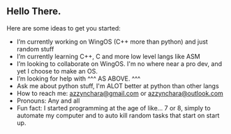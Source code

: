 ## Hello There. <!-- General Kenobe -->

Here are some ideas to get you started:

- I’m currently working on WingOS (C++ more than python) and just random stuff
- I’m currently learning C++, C and more low level langs like ASM
- I’m looking to collaborate on WingOS. I'm no where near a pro dev, and yet I choose to make an OS.
- I’m looking for help with ^^^ AS ABOVE. ^^^
- Ask me about python stuff, I'm ALOT better at python than other langs
- How to reach me: azzynchara@gmail.com or azzynchara@outlook.com
- Pronouns: Any and all
- Fun fact: I started programming at the age of like... 7 or 8, simply to automate my computer and to auto kill random tasks that start on start up.
